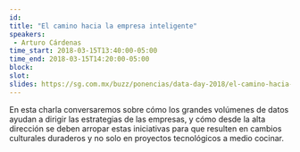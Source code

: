 ```yaml
---
id: 
title: "El camino hacia la empresa inteligente"
speakers:
 - Arturo Cárdenas
time_start: 2018-03-15T13:40:00-05:00
time_end: 2018-03-15T14:20:00-05:00
block: 
slot: 
slides: https://sg.com.mx/buzz/ponencias/data-day-2018/el-camino-hacia-la-empresa-inteligente
---
```


En esta charla conversaremos sobre cómo los grandes volúmenes de datos ayudan a dirigir las estrategias de las empresas, y cómo desde la alta dirección se deben arropar estas iniciativas para que resulten en cambios culturales duraderos y no solo en proyectos tecnológicos a medio cocinar.
